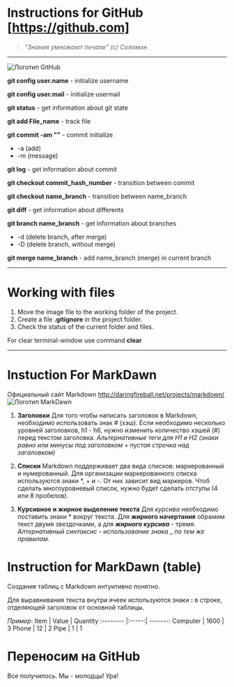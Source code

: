 # Instructions for GitHub [https://github.com]


>*"Знания умножают печали" (с) Соломон*
* * * 
![Логотип GitHub](logo.png)

**git config user.name** - initialize username

**git config user.mail** - initialize usermail

**git status** - get information about git state

**git add File_name** - track file

**git commit -am ""** - commit initialize
* -a (add)
* -m (message)

**git log** - get information about commit

**git checkout commit_hash_number** - transition between commit

**git checkout name_branch** - transition between name_branch

**git diff** - get information about differents


**git branch name_branch** - get information about branches
* -d (delete branch, after merge)
* -D (delete branch, without merge)

**git merge name_branch** - add name_branch (merge) in current branch

***

# Working with files

1. Move the image file to the working folder of the project.
2. Create a file **.gitignore** in the project folder.
3. Check the status of the current folder and files.

For clear terminal-window use command **clear**


***
# Instuction For MarkDawn

Официальный сайт Markdown
http://daringfireball.net/projects/markdown/
![Логотип MarkDawn](logo2.png)

1. **Заголовки**
Для того чтобы написать заголовок в Markdown, необходимо использовать знак # (хэш). Если необходимо несколько уровней заголовков, h1 - h6, нужно изменить количество хэшей (#) перед текстом заголовка.
*Альтернативные теги для H1 и H2 (знаки равно или минусы под заголовком + пустая строчка над загаловком)*

2. **Списки**
Markdown поддерживает два вида списков: маркерованный и нумерованный. Для организации маркерованного списка используются знаки *, + и -. От них зависит вид маркеров. Чтоб сделать многоуровневый список, нужно будет сделать отступы (4 или 8 пробелов).

3. **Курсивное и жирное выделение текста**
Для *курсива* необходимо поставить знаки * вокруг текста. Для **жирного начертания** обрамим текст двумя звездочками, а для ***жирного курсива*** - тремя. 
*Алтернативный синтаксис - использование знака _ по тем же правилам.*

# Instruction for MarkDawn (table)

Создание таблиц с Markdown интуитивно понятно.

Для выравнивания текста внутри ячеек используются знаки **:** в строке, отделяющей заголовок от основной таблицы.

*Пример*: 
Item      | Value | Quantity
:-------- |:-----:| -------:
Computer  | 1600  | 3
Phone     | 12    | 2
Pipe      | 1     | 1

# **Переносим на GitHub**

Все получилось. Мы - молодцы! Ура!
